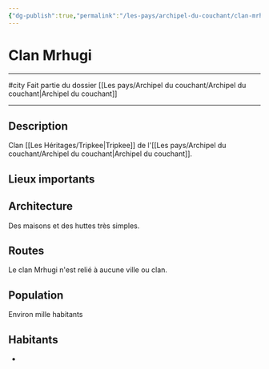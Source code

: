 ```yaml
---
{"dg-publish":true,"permalink":"/les-pays/archipel-du-couchant/clan-mrhugi/"}
---
```


# Clan Mrhugi
---
#city 
Fait partie du dossier [[Les pays/Archipel du couchant/Archipel du couchant\|Archipel du couchant]]

-------
## Description
Clan [[Les Héritages/Tripkee\|Tripkee]] de l'[[Les pays/Archipel du couchant/Archipel du couchant\|Archipel du couchant]].
## Lieux importants

## Architecture
Des maisons et des huttes très simples.
## Routes
Le clan Mrhugi n'est relié à aucune ville ou clan.
## Population
Environ mille habitants
## Habitants
- 